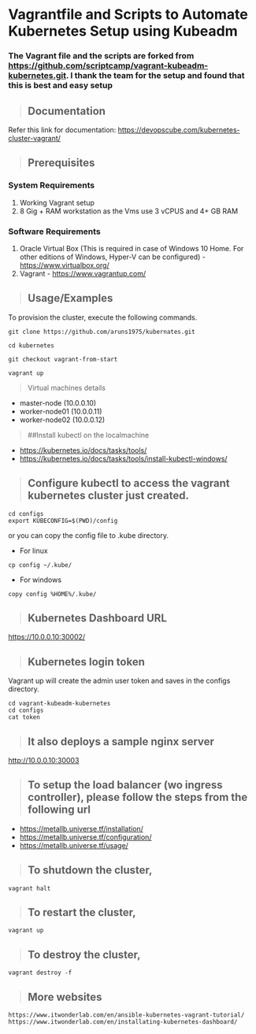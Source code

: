 
# Vagrantfile and Scripts to Automate Kubernetes Setup using Kubeadm

### The Vagrant file and the scripts are forked from https://github.com/scriptcamp/vagrant-kubeadm-kubernetes.git. I thank the team for the setup and found that this is best and easy setup

>## Documentation

Refer this link for documentation: https://devopscube.com/kubernetes-cluster-vagrant/


>## Prerequisites

### System Requirements
1. Working Vagrant setup
2. 8 Gig + RAM workstation as the Vms use 3 vCPUS and 4+ GB RAM

### Software Requirements
1. Oracle Virtual Box (This is required in case of Windows 10 Home. For other editions of Windows, Hyper-V can be configured) - https://www.virtualbox.org/
2. Vagrant - https://www.vagrantup.com/
 
>## Usage/Examples

To provision the cluster, execute the following commands.

```shell
git clone https://github.com/aruns1975/kubernates.git

cd kubernetes

git checkout vagrant-from-start

vagrant up
```
> Virtual machines details
- master-node (10.0.0.10)
- worker-node01 (10.0.0.11)
- worker-node02 (10.0.0.12)

> ##Install kubectl on the localmachine

- https://kubernetes.io/docs/tasks/tools/
- https://kubernetes.io/docs/tasks/tools/install-kubectl-windows/

>## Configure kubectl to access the vagrant kubernetes cluster just created.

```shell
cd configs
export KUBECONFIG=$(PWD)/config
```

or you can copy the config file to .kube directory.
 - For linux
```shell
cp config ~/.kube/
```
- For windows
```batch
copy config %HOME%/.kube/
```

>## Kubernetes Dashboard URL

https://10.0.0.10:30002/


>## Kubernetes login token

Vagrant up will create the admin user token and saves in the configs directory.

```shell
cd vagrant-kubeadm-kubernetes
cd configs
cat token
```
>## It also deploys a sample nginx server

http://10.0.0.10:30003

>## To setup the load balancer (wo ingress controller), please follow the steps from the following url

- https://metallb.universe.tf/installation/
- https://metallb.universe.tf/configuration/
- https://metallb.universe.tf/usage/


>## To shutdown the cluster, 

```shell
vagrant halt
```

>## To restart the cluster,

```shell
vagrant up
```

>## To destroy the cluster, 

```shell
vagrant destroy -f
```

>## More websites
```
https://www.itwonderlab.com/en/ansible-kubernetes-vagrant-tutorial/
https://www.itwonderlab.com/en/installating-kubernetes-dashboard/
```
